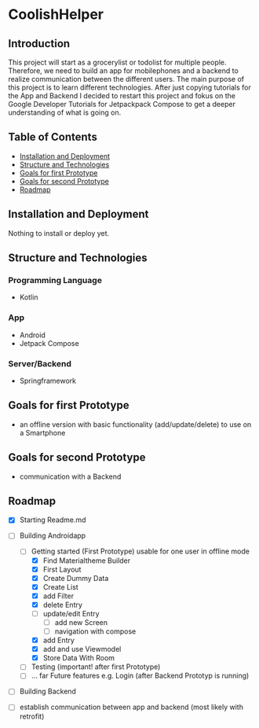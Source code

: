 # CoolishHelper

## Introduction
This project will start as a grocerylist or todolist for multiple people. Therefore, we need to build an app for mobilephones and a backend to realize communication between the different users. The main purpose of this project is to learn different technologies. After just copying tutorials for the App and Backend I decided to restart this project and fokus on the Google Developer Tutorials for Jetpackpack Compose to get a deeper understanding of what is going on.

## Table of Contents
- [Installation and Deployment](<#installation-and-deployment>)
- [Structure and Technologies](<#structure-and-technologies>)
- [Goals for first Prototype](#goals-for-first-prototype)
- [Goals for second Prototype](#goals-for-second-prototype)
- [Roadmap](#roadmap)

## Installation and Deployment
Nothing to install or deploy yet.
## Structure and Technologies
### Programming Language
- Kotlin
### App
- Android
- Jetpack Compose
### Server/Backend
- Springframework

## Goals for first Prototype
- an offline version with basic functionality (add/update/delete) to use on a Smartphone

## Goals for second Prototype
- communication with a Backend

## Roadmap
- [x] Starting Readme.md

- [ ] Building Androidapp
  - [ ] Getting started (First Prototype) usable for one user in offline mode 
    - [x] Find Materialtheme Builder
    - [x] First Layout
    - [x] Create Dummy Data
    - [x] Create List
    - [x] add Filter
    - [x] delete Entry
    - [ ] update/edit Entry
      - [ ] add new Screen
      - [ ] navigation with compose
    - [x] add Entry
    - [x] add and use Viewmodel 
    - [x] Store Data With Room
  - [ ] Testing (important! after first Prototype) 
  - [ ] ... far Future features e.g. Login (after Backend Prototyp is running) 
- [ ] Building Backend
- [ ] establish communication between app and backend (most likely with retrofit)
